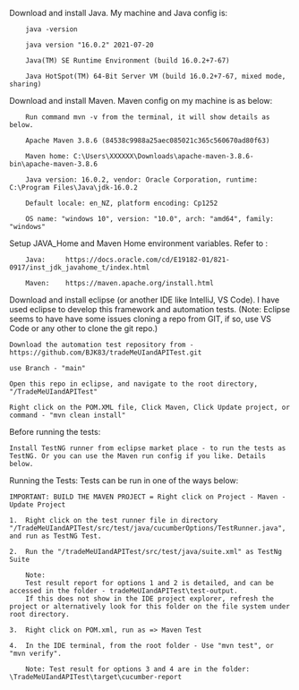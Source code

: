 Download and install Java. My machine and Java config is:

		java -version

		java version "16.0.2" 2021-07-20

		Java(TM) SE Runtime Environment (build 16.0.2+7-67)

		Java HotSpot(TM) 64-Bit Server VM (build 16.0.2+7-67, mixed mode, sharing)

Download and install Maven. Maven config on my machine is as below:

		Run command mvn -v from the terminal, it will show details as below.
		
		Apache Maven 3.8.6 (84538c9988a25aec085021c365c560670ad80f63)

		Maven home: C:\Users\XXXXXX\Downloads\apache-maven-3.8.6-bin\apache-maven-3.8.6

		Java version: 16.0.2, vendor: Oracle Corporation, runtime: C:\Program Files\Java\jdk-16.0.2

		Default locale: en_NZ, platform encoding: Cp1252

		OS name: "windows 10", version: "10.0", arch: "amd64", family: "windows"
		

Setup JAVA_Home and Maven Home environment variables. Refer to : 

		Java:     https://docs.oracle.com/cd/E19182-01/821-0917/inst_jdk_javahome_t/index.html

		Maven:    https://maven.apache.org/install.html

Download and install eclipse (or another IDE like IntelliJ, VS Code). I have used eclipse to develop this framework and automation tests. 
(Note: Eclipse seems to have have some issues cloning a repo from GIT, if so, use VS Code or any other to clone the git repo.)

	Download the automation test repository from - https://github.com/BJK83/tradeMeUIandAPITest.git
	
	use Branch - "main"

	Open this repo in eclipse, and navigate to the root directory, "/TradeMeUIandAPITest"

	Right click on the POM.XML file, Click Maven, Click Update project, or command - "mvn clean install"

Before running the tests:

	Install TestNG runner from eclipse market place - to run the tests as TestNG. Or you can use the Maven run config if you like. Details below.

Running the Tests: Tests can be run in one of the ways below:

	IMPORTANT: BUILD THE MAVEN PROJECT = Right click on Project - Maven - Update Project

	1.  Right click on the test runner file in directory "/TradeMeUIandAPITest/src/test/java/cucumberOptions/TestRunner.java", and run as TestNG Test.		
	
	2.  Run the "/tradeMeUIandAPITest/src/test/java/suite.xml" as TestNg Suite
	
		Note:
		Test result report for options 1 and 2 is detailed, and can be accessed in the folder - tradeMeUIandAPITest\test-output. 
		If this does not show in the IDE project explorer, refresh the project or alternatively look for this folder on the file system under root directory.

	3.  Right click on POM.xml, run as => Maven Test

	4.  In the IDE terminal, from the root folder - Use "mvn test", or "mvn verify".

		Note: Test result for options 3 and 4 are in the folder: \TradeMeUIandAPITest\target\cucumber-report

